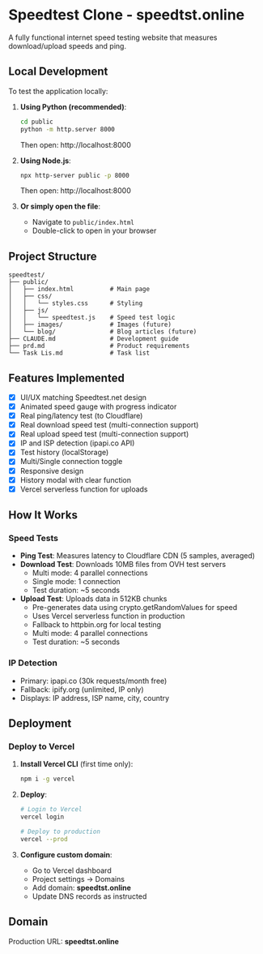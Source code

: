 # Speedtest Clone - speedtst.online

A fully functional internet speed testing website that measures download/upload speeds and ping.

## Local Development

To test the application locally:

1. **Using Python (recommended)**:
   ```bash
   cd public
   python -m http.server 8000
   ```
   Then open: http://localhost:8000

2. **Using Node.js**:
   ```bash
   npx http-server public -p 8000
   ```
   Then open: http://localhost:8000

3. **Or simply open the file**:
   - Navigate to `public/index.html`
   - Double-click to open in your browser

## Project Structure

```
speedtest/
├── public/
│   ├── index.html          # Main page
│   ├── css/
│   │   └── styles.css      # Styling
│   ├── js/
│   │   └── speedtest.js    # Speed test logic
│   ├── images/             # Images (future)
│   └── blog/               # Blog articles (future)
├── CLAUDE.md               # Development guide
├── prd.md                  # Product requirements
└── Task Lis.md             # Task list
```

## Features Implemented

- [x] UI/UX matching Speedtest.net design
- [x] Animated speed gauge with progress indicator
- [x] Real ping/latency test (to Cloudflare)
- [x] Real download speed test (multi-connection support)
- [x] Real upload speed test (multi-connection support)
- [x] IP and ISP detection (ipapi.co API)
- [x] Test history (localStorage)
- [x] Multi/Single connection toggle
- [x] Responsive design
- [x] History modal with clear function
- [x] Vercel serverless function for uploads

## How It Works

### Speed Tests
- **Ping Test**: Measures latency to Cloudflare CDN (5 samples, averaged)
- **Download Test**: Downloads 10MB files from OVH test servers
  - Multi mode: 4 parallel connections
  - Single mode: 1 connection
  - Test duration: ~5 seconds
- **Upload Test**: Uploads data in 512KB chunks
  - Pre-generates data using crypto.getRandomValues for speed
  - Uses Vercel serverless function in production
  - Fallback to httpbin.org for local testing
  - Multi mode: 4 parallel connections
  - Test duration: ~5 seconds

### IP Detection
- Primary: ipapi.co (30k requests/month free)
- Fallback: ipify.org (unlimited, IP only)
- Displays: IP address, ISP name, city, country

## Deployment

### Deploy to Vercel

1. **Install Vercel CLI** (first time only):
   ```bash
   npm i -g vercel
   ```

2. **Deploy**:
   ```bash
   # Login to Vercel
   vercel login

   # Deploy to production
   vercel --prod
   ```

3. **Configure custom domain**:
   - Go to Vercel dashboard
   - Project settings → Domains
   - Add domain: **speedtst.online**
   - Update DNS records as instructed

## Domain

Production URL: **speedtst.online**
